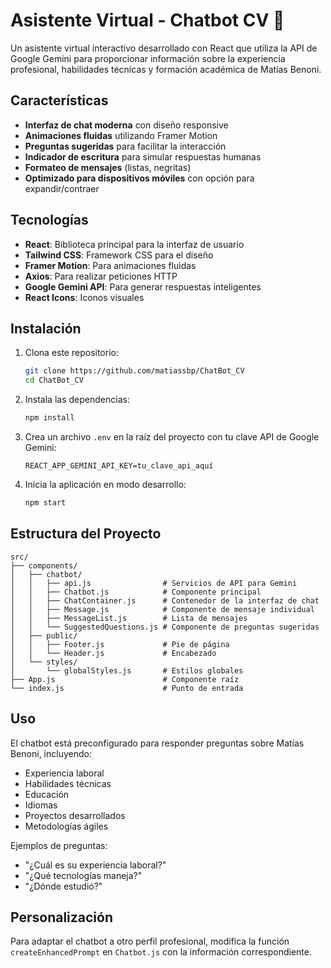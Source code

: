 # Asistente Virtual - Chatbot CV 🤖

Un asistente virtual interactivo desarrollado con React que utiliza la API de Google Gemini para proporcionar información sobre la experiencia profesional, habilidades técnicas y formación académica de Matías Benoni.


## Características

- **Interfaz de chat moderna** con diseño responsive
- **Animaciones fluidas** utilizando Framer Motion
- **Preguntas sugeridas** para facilitar la interacción
- **Indicador de escritura** para simular respuestas humanas
- **Formateo de mensajes** (listas, negritas)
- **Optimizado para dispositivos móviles** con opción para expandir/contraer

## Tecnologías

- **React**: Biblioteca principal para la interfaz de usuario
- **Tailwind CSS**: Framework CSS para el diseño
- **Framer Motion**: Para animaciones fluidas
- **Axios**: Para realizar peticiones HTTP
- **Google Gemini API**: Para generar respuestas inteligentes
- **React Icons**: Iconos visuales

## Instalación

1. Clona este repositorio:
   ```bash
   git clone https://github.com/matiassbp/ChatBot_CV
   cd ChatBot_CV
   ```

2. Instala las dependencias:
   ```bash
   npm install
   ```

3. Crea un archivo `.env` en la raíz del proyecto con tu clave API de Google Gemini:
   ```
   REACT_APP_GEMINI_API_KEY=tu_clave_api_aquí
   ```

4. Inicia la aplicación en modo desarrollo:
   ```bash
   npm start
   ```

## Estructura del Proyecto

```
src/
├── components/
│   ├── chatbot/
│   │   ├── api.js                # Servicios de API para Gemini
│   │   ├── Chatbot.js            # Componente principal
│   │   ├── ChatContainer.js      # Contenedor de la interfaz de chat
│   │   ├── Message.js            # Componente de mensaje individual
│   │   ├── MessageList.js        # Lista de mensajes
│   │   └── SuggestedQuestions.js # Componente de preguntas sugeridas
│   ├── public/
│   │   ├── Footer.js             # Pie de página
│   │   └── Header.js             # Encabezado
│   └── styles/
│       └── globalStyles.js       # Estilos globales
├── App.js                        # Componente raíz
└── index.js                      # Punto de entrada
```

## Uso

El chatbot está preconfigurado para responder preguntas sobre Matías Benoni, incluyendo:
- Experiencia laboral
- Habilidades técnicas
- Educación
- Idiomas
- Proyectos desarrollados
- Metodologías ágiles

Ejemplos de preguntas:
- "¿Cuál es su experiencia laboral?"
- "¿Qué tecnologías maneja?"
- "¿Dónde estudió?"

## Personalización

Para adaptar el chatbot a otro perfil profesional, modifica la función `createEnhancedPrompt` en `Chatbot.js` con la información correspondiente.

